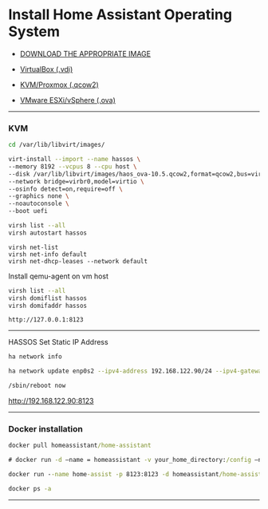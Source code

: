 # Install Home Assistant Operating System

- [DOWNLOAD THE APPROPRIATE IMAGE](https://www.home-assistant.io/installation/alternative/)

- [VirtualBox (.vdi)](https://github.com/home-assistant/operating-system/releases/download/10.5/haos_ova-10.5.vdi.zip)

- [KVM/Proxmox (.qcow2)](https://github.com/home-assistant/operating-system/releases/download/10.5/haos_ova-10.5.qcow2.xz)

- [VMware ESXi/vSphere (.ova)](https://github.com/home-assistant/operating-system/releases/download/10.5/haos_ova-10.5.ova)

----

### KVM

```bash
cd /var/lib/libvirt/images/
```

```bash
virt-install --import --name hassos \
--memory 8192 --vcpus 8 --cpu host \
--disk /var/lib/libvirt/images/haos_ova-10.5.qcow2,format=qcow2,bus=virtio \
--network bridge=virbr0,model=virtio \
--osinfo detect=on,require=off \
--graphics none \
--noautoconsole \
--boot uefi
```

```bash
virsh list --all
virsh autostart hassos
```

```
virsh net-list
virsh net-info default
virsh net-dhcp-leases --network default
```

Install qemu-agent on vm host

```bash
virsh list --all
virsh domiflist hassos
virsh domifaddr hassos
```

```
http://127.0.0.1:8123
```

----
HASSOS Set Static IP Address

```bash
ha network info

ha network update enp0s2 --ipv4-address 192.168.122.90/24 --ipv4-gateway 192.168.122.1

/sbin/reboot now

```
http://192.168.122.90:8123

----
### Docker installation

```cmd
docker pull homeassistant/home-assistant

# docker run -d –name = homeassistant -v your_home_directory:/config –net=host homeassistant/home-assistant

docker run --name home-assist -p 8123:8123 -d homeassistant/home-assistant

docker ps -a
```



----
